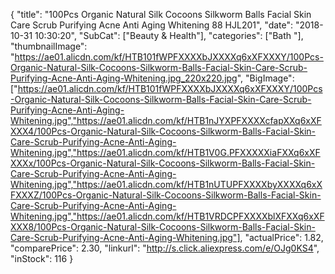 {
	"title": "100Pcs Organic Natural Silk Cocoons Silkworm Balls Facial Skin Care Scrub Purifying Acne Anti Aging Whitening  88 HJL201",
	"date": "2018-10-31 10:30:20",
	"SubCat": ["Beauty & Health"],
	"categories": ["Bath "],
	"thumbnailImage": "https://ae01.alicdn.com/kf/HTB101fWPFXXXXbJXXXXq6xXFXXXY/100Pcs-Organic-Natural-Silk-Cocoons-Silkworm-Balls-Facial-Skin-Care-Scrub-Purifying-Acne-Anti-Aging-Whitening.jpg_220x220.jpg",
	"BigImage": ["https://ae01.alicdn.com/kf/HTB101fWPFXXXXbJXXXXq6xXFXXXY/100Pcs-Organic-Natural-Silk-Cocoons-Silkworm-Balls-Facial-Skin-Care-Scrub-Purifying-Acne-Anti-Aging-Whitening.jpg","https://ae01.alicdn.com/kf/HTB1nJYXPFXXXXcfapXXq6xXFXXX4/100Pcs-Organic-Natural-Silk-Cocoons-Silkworm-Balls-Facial-Skin-Care-Scrub-Purifying-Acne-Anti-Aging-Whitening.jpg","https://ae01.alicdn.com/kf/HTB1V0G.PFXXXXXiaFXXq6xXFXXXx/100Pcs-Organic-Natural-Silk-Cocoons-Silkworm-Balls-Facial-Skin-Care-Scrub-Purifying-Acne-Anti-Aging-Whitening.jpg","https://ae01.alicdn.com/kf/HTB1nUTUPFXXXXbyXXXXq6xXFXXXZ/100Pcs-Organic-Natural-Silk-Cocoons-Silkworm-Balls-Facial-Skin-Care-Scrub-Purifying-Acne-Anti-Aging-Whitening.jpg","https://ae01.alicdn.com/kf/HTB1VRDCPFXXXXblXFXXq6xXFXXX8/100Pcs-Organic-Natural-Silk-Cocoons-Silkworm-Balls-Facial-Skin-Care-Scrub-Purifying-Acne-Anti-Aging-Whitening.jpg"],
	"actualPrice": 1.82,
	"comparePrice": 2.30,
	"linkurl": "http://s.click.aliexpress.com/e/OJg0KS4",
	"inStock": 116
}
